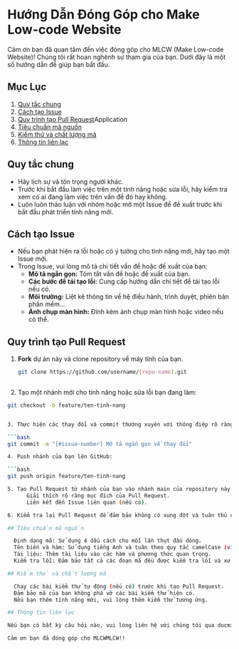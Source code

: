 # Hướng Dẫn Đóng Góp cho Make Low-code Website

Cảm ơn bạn đã quan tâm đến việc đóng góp cho MLCW (Make Low-code Website)! Chúng tôi rất hoan nghênh sự tham gia của bạn. Dưới đây là một số hướng dẫn để giúp bạn bắt đầu.

## Mục Lục

1. [Quy tắc chung](#quy-tắc-chung)
2. [Cách tạo Issue](#cách-tạo-issue)
3. [Quy trình tạo Pull Request](#quy-trình-tạo-pull-request)Application
4. [Tiêu chuẩn mã nguồn](#tiêu-chuẩn-mã-nguồn)
5. [Kiểm thử và chất lượng mã](#kiểm-thử-và-chất-lượng-mã)
6. [Thông tin liên lạc](#thông-tin-liên-lạc)

## Quy tắc chung

- Hãy lịch sự và tôn trọng người khác.
- Trước khi bắt đầu làm việc trên một tính năng hoặc sửa lỗi, hãy kiểm tra xem có ai đang làm việc trên vấn đề đó hay không.
- Luôn luôn thảo luận với nhóm hoặc mở một Issue để đề xuất trước khi bắt đầu phát triển tính năng mới.

## Cách tạo Issue

- Nếu bạn phát hiện ra lỗi hoặc có ý tưởng cho tính năng mới, hãy tạo một Issue mới.
- Trong Issue, vui lòng mô tả chi tiết vấn đề hoặc đề xuất của bạn:
  - **Mô tả ngắn gọn:** Tóm tắt vấn đề hoặc đề xuất của bạn.
  - **Các bước để tái tạo lỗi:** Cung cấp hướng dẫn chi tiết để tái tạo lỗi nếu có.
  - **Môi trường:** Liệt kê thông tin về hệ điều hành, trình duyệt, phiên bản phần mềm...
  - **Ảnh chụp màn hình:** Đính kèm ảnh chụp màn hình hoặc video nếu có thể.

## Quy trình tạo Pull Request

1. **Fork** dự án này và clone repository về máy tính của bạn.
   
   ```bash
   git clone https://github.com/username/[repo-name].git
 
2. Tạo một nhánh mới cho tính năng hoặc sửa lỗi bạn đang làm:

  ```bash
  git checkout -b feature/ten-tinh-nang


3. Thực hiện các thay đổi và commit thường xuyên với thông điệp rõ ràng:

  ```bash
  git commit -m "[#issue-number] Mô tả ngắn gọn về thay đổi"

4. Push nhánh của bạn lên GitHub:

  ```bash
  git push origin feature/ten-tinh-nang

5. Tạo Pull Request từ nhánh của bạn vào nhánh main của repository này:
        Giải thích rõ ràng mục đích của Pull Request.
        Liên kết đến Issue liên quan (nếu có).

6. Kiểm tra lại Pull Request để đảm bảo không có xung đột và tuân thủ các tiêu chuẩn mã nguồn.

## Tiêu chuẩn mã nguồn

    Định dạng mã: Sử dụng 4 dấu cách cho mỗi lần thụt đầu dòng.
    Tên biến và hàm: Sử dụng tiếng Anh và tuân theo quy tắc camelCase (ví dụ: myFunctionName).
    Tài liệu: Thêm tài liệu vào các hàm và phương thức quan trọng.
    Kiểm tra lỗi: Đảm bảo tất cả các đoạn mã đều được kiểm tra lỗi và xử lý ngoại lệ.

## Kiểm thử và chất lượng mã

    Chạy các bài kiểm thử tự động (nếu có) trước khi tạo Pull Request.
    Đảm bảo mã của bạn không phá vỡ các bài kiểm thử hiện có.
    Nếu bạn thêm tính năng mới, vui lòng thêm kiểm thử tương ứng.

## Thông tin liên lạc

Nếu bạn có bất kỳ câu hỏi nào, vui lòng liên hệ với chúng tôi qua ducminhhoangkhmt2@gmail.com hoặc tham gia vào kênh [Discord/Slack] của chúng tôi.

Cảm ơn bạn đã đóng góp cho MLCWMLCW!!
